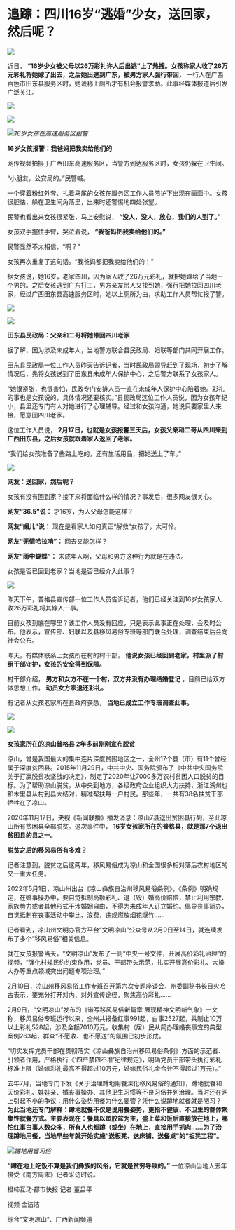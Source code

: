 # 追踪：四川16岁“逃婚”少女，送回家，然后呢？

![](https://inews.gtimg.com/newsapp_bt/0/15681022612/1000)

近日， **“16岁少女被父母以26万彩礼许人后出逃”上了热搜。女孩称家人收了26万元彩礼将她嫁了出去，之后她出逃到广东，被男方家人强行带回，**
一行人在广西百色市田东县服务区时，她谎称上厕所才有机会报警求助。此事经媒体报道后引发广泛关注。

![](https://inews.gtimg.com/newsapp_bt/0/15681022615/1000)

![](https://inews.gtimg.com/newsapp_bt/0/15681022778/1000)

![](https://inews.gtimg.com/newsapp_bt/0/15681022780/1000)_16岁女孩在高速服务区报警_

**16岁女孩报警：我爸妈把我卖给他们的**

网传视频拍摄于广西田东高速服务区，当警方到达服务区时，女孩仍躲在卫生间。

“小朋友，公安局的。”民警喊。

一个穿着粉红外套、扎着马尾的女孩在服务区工作人员陪护下出现在画面中。女孩很胆怯，躲在卫生间角落里，出来时还警惕地四处张望。

民警也看出来女孩很紧张，马上安慰说， **“没人，没人，放心，我们的人到了。”**

女孩双手握住手臂，哭泣着说， **“我爸妈把我卖给他们的。”**

民警显然不太相信，“啊？”

女孩再次重复了这句话。“我爸妈都把我卖给他们的！”

据女孩说，她16岁，老家四川，因为家人收了26万元彩礼，就把她嫁给了当地一个男的。之后女孩逃到广东打工，男方亲友带人又找到她，强行把她拉回四川老家，经过广西田东县高速服务区时，她以上厕所为由，求助工作人员帮忙报了警。

![](https://inews.gtimg.com/newsapp_bt/0/15681022785/1000)

![](https://inews.gtimg.com/newsapp_bt/0/15681022960/1000)

**田东县民政局：父亲和二哥将她带回四川老家**

据了解，因为涉及未成年人，当地警方联合县民政局、妇联等部门共同开展工作。

田东县民政局一位工作人员昨天告诉记者，当时民政局领导赶到了现场，初步了解情况后，先将女孩送到了田东县未成年人保护中心，之后警方联系了女孩家人。

“她很紧张，也很害怕，民政专门安排人员一直在未成年人保护中心陪着她。彩礼的事也是女孩说的，具体情况还要核实。”县民政局这位工作人员说，因为女孩年纪小，县里还专门有人对她进行了心理辅导。经过和女孩沟通，她说只要家里人来接，愿意回四川老家。

这位工作人员说， **2月17日，也就是女孩报警三天后，女孩父亲和二哥从四川来到广西田东县，之后女孩就跟着家人返回了老家。**

“我们给女孩准备了些路上吃的，还有生活用品，把她送上了车。”

![](https://inews.gtimg.com/newsapp_bt/0/15681022963/1000)

**网友：送回家，然后呢？**

女孩有没有回到家？接下来将面临什么样的情况？事发后，很多网友很关心。

**网友“36.5”说：** 才16岁，为人父母怎能这样？

**网友“媚儿”说：** 现在是看家人如何真正“解救”女孩了，太可怜。

**网友“无情哈拉哨”：** 回去又能怎样？

**网友“雨中蝴蝶”：** 未成年人啊，父母和男方这种行为就是在违法。

女孩是否已回到老家？当地是否已经介入此事？

![](https://inews.gtimg.com/newsapp_bt/0/15681022969/1000)

昨天下午，普格县宣传部一位工作人员告诉记者，他们已经关注到16岁女孩家人收26万彩礼将其嫁人一事。

目前女孩到底在哪里？该工作人员没有回应，只是表示此事正在处理，会及时公布。他表示，宣传部、妇联以及县移风易俗专班等部门联合处理，调查结束后会向社会公布。

昨天，有媒体联系上女孩所在村的村干部， **他说女孩已经回到老家，村里派了村组干部守护，女孩的安全得到保障。**

村干部介绍， **男方和女方不在一个村，双方并没有办理结婚登记** ，目前已给双方做思想工作， **动员女方家退还彩礼。**

有记者从女孩老家所在县政府获悉， **当地已成立工作专班调查此事。**

![](https://inews.gtimg.com/newsapp_bt/0/15681023124/1000)

![](https://inews.gtimg.com/newsapp_bt/0/15681023128/1000)

**女孩家所在的凉山普格县 2年多前刚刚宣布脱贫**

凉山，曾是我国最大的集中连片深度贫困地区之一，全州17个县（市）有11个曾经属于深度贫困县。2015年11月29日，中共中央、国务院颁布了《中共中央国务院关于打赢脱贫攻坚战的决定》，制定了2020年让7000多万农村贫困人口脱贫的目标。为了帮助凉山脱贫，从中央到地方，各级政府企业组织大力扶持，浙江湖州也和木里县从村到县大结对，精准帮扶每一户村民。那些年，一共有38名扶贫干部牺牲在了凉山。

2020年11月17日，央视《新闻联播》播发消息：凉山7县退出贫困县行列，至此凉山所有贫困县全部脱贫。这次事件中，
**16岁女孩家所在的普格县，就是那7个退出贫困县的县之一。**

**脱贫之后的移风易俗有多难？**

记者注意到，脱贫之后这两年，移风易俗成为凉山和全国很多相对落后农村地区的又一重大任务。

2022年5月1日，凉山州出台《凉山彝族自治州移风易俗条例》，《条例》明确规定，在婚事操办中，要自觉抵制高额彩礼、退（毁）婚高价赔偿，禁止利用宗教、家族势力或者其他形式干涉婚姻自由，不得为未成年人订立婚约。倡导丧事简办，自觉抵制在丧事活动中攀比、浪费，违规燃放烟花爆竹……

记者看到，凉山州文明办官方平台“文明凉山”公众号从2月9日至14日，就连续发布了多个“移风易俗”相关信息。

就在女孩报警当天，“文明凉山”发布了一则“中央一号文件，开展高价彩礼治理”的视频，“强化村规民约约束作用，党员、干部带头示范，扎实开展高价彩礼、大操大办等重点领域突出问题专项治理。”

2月10日，凉山州移风易俗工作专班召开第六次专题座谈会，州委副秘书长日火哈古表示，要充分打开对内、对外宣传途径，聚焦高价彩礼……

2月9日，“文明凉山”发布的《谱写移风易俗新篇章
展现精神文明新气象》一文称，移风易俗专班运行以来，全州共报备红事991起，白事2527起，共制止10万以上彩礼528起，涉及金额7010万元，收集村（居）民从简办理婚丧事宜的典型案例263起，群众“不愿收、也不愿送”的氛围已初步形成。

“切实发挥党员干部在贯彻落实《凉山彝族自治州移风易俗条例》方面的示范者、引领者作用，严格执行《‘四严禁四不准’纪律规定》，明确党员干部带头执行彩礼标准上限（婚嫁彩礼最高不得超过10万元，婚嫁民俗礼金合计不得超过1万元）。”

去年7月，当地专门下发《关于治理蹲地用餐深化移风易俗的通知》，蹲地就餐和天价彩礼、娃娃亲、婚丧事操办、其他卫生习惯等不良习俗并列治理。当时还在网上引起不小的争议：用什么姿势用餐为什么要管？凭什么说蹲地就餐就是陋习？
**为此当地还专门解释：蹲地就餐不仅是说用餐姿势，更指不健康、不卫生的群体聚集性就餐方式。主要表现在：餐具以塑胶盆为主，盛上菜和饭后直接放在地上，哪怕红事白事人数众多，所有人也都蹲（或坐）在地上，直接用手抓肉……为了治理蹲地用餐，当地早些年就开始实施“送板凳、送床铺、送餐桌”的“板凳工程”。**

![](https://inews.gtimg.com/newsapp_bt/0/15681023140/1000)_蹲地用餐习俗_

**“蹲在地上吃饭不算是我们彝族的风俗，它就是贫穷导致的。”** 一位凉山当地人去年接受《南方周末》记者采访时说。

橙柿互动·都市快报 记者 董吕平

视频 金洁洁

综合“文明凉山”、广西新闻频道

